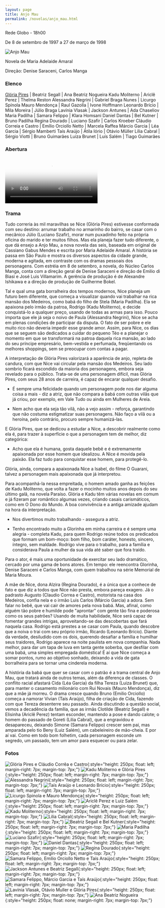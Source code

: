 ```yaml
---
layout: page
title: Anjo Mau
permalink: /novelas/anjo_mau.html
---
```


Rede Globo - 18h00

De 8 de setembro de 1997 a 27 de março de 1998

![Anjo Mau](/novelas/img/anjo_mau_logo.jpg)

Novela de Maria Adelaide Amaral

Direção: Denise Saraceni, Carlos Manga

### Elenco

[Glória Pires](/novelas/gloria_pires.html) | Beatriz Segall | Ana Beatriz Nogueira
Kadu Moliterno | Ariclê Perez | Thelma Reston
Alessandra Negrini | Gabriel Braga Nunes | Licurgo Spínola
Mauro Mendonça | Raul Gazolla | Ivone Hoffmann
Leonardo Brício | Mila Moreira | Júlio Braga
Lavínia Vlasak | Jackson Antunes | Ada Chaseliov
Maria Padilha | Samara Felippo | Klara Homsani
Daniel Dantas | Bel Kutner | Bruno Padilha
Regina Dourado | Luciano Szafir | Carlos Kroeber
Cláudio Correia e Castro | Emílio Orciollo Netto | Marcela Raffea
Márcio Garcia | Léa Garcia | Sérgio Mamberti
Taís Araújo | Átila Iório | Otávio Müller
Lília Cabral | Sérgio Viotti | Bruno Guimarães
Luiza Brunet | Luís Salém | Tiago Guimarães

### Abertura

<video poster="/novelas/img/anjo_mau_abertura.png" id="player" playsinline controls>
    <source src="http://srv.victor3d.com.br/novelas/anjo_mau_1997.mp4" type="video/mp4">
</video>

### Trama

Tudo correria às mil maravilhas se Nice (Glória Pires) estivesse conformada com seu destino: arrumar trabalho no armarinho do bairro, se casar com o mecânico Júlio (Luciano Szafir), morar num puxadinho feito na própria oficina do marido e ter muitos filhos. Mas ela planeja fazer tudo diferente, o que dá ensejo a Anjo Mau, a nova novela das seis, baseada em original de Cassiano Gabus Mendes e escrita por Maria Adelaide Amaral. A história se passa em São Paulo e mostra os diversos aspectos da cidade grande, moderna e agitada, em contraste com os dramas pessoais dos personagens. Com estréia em 8 de setembro, a novela, do Núcleo Carlos Manga, conta com a direção geral de Denise Saraceni e direção de Emilio di Biasi e José Luis Villamarim. A gerência de produção é de Alexandre Ishikawa e a direção de produção de Guilherme Bokel.

Tal e qual uma gata borralheira dos tempos modernos, Nice planeja um futuro bem diferente, que começa a visualizar quando vai trabalhar na rica mansão dos Medeiros, como babá do filho de Stela (Maria Padilha). Ela se apaixona pelo irmão da patroa, Rodrigo (Kadu Moliterno), e decide conquistá-lo a qualquer preço, usando de todas as armas para isso. Pouco importa que ele já seja o noivo de Paula (Alessandra Negrini), Nice se acha em plenas condições de participar da disputa. O fato de ser pobre e ele muito rico não deveria impedir esse grande amor. Assim, para Nice, os dias que se seguem são dedicados a cuidar do pequeno Téo e a planejar o momento em que se transformará na patroa daquela rica mansão, ao lado do seu príncipe empresário, bem-vestida e perfumada, freqüentando os melhores shoppings, sem se preocupar com contas a pagar.

A interpretação de Glória Pires valorizará a aparência de anjo, repleta de candura, com que Nice vai circular pela mansão dos Medeiros. Seu lado sombrio ficará escondido da maioria dos personagens, embora seja revelado para o público. Trata-se de uma personagem difícil, mas Glória Pires, com seus 28 anos de carreira, é capaz de encarar qualquer desafio.

- É sempre uma felicidade quando um personagem pode nos dar alguma coisa a mais - diz a atriz, que não compara a babá com outras vilãs que já criou, por exemplo, em Vale Tudo ou ainda em Mulheres de Areia.

- Nem acho que ela seja tão vilã, não a vejo assim - reforça, garantindo que não costuma estigmatizar suas personagens. Não faço a vilã ou a heroína, pelo contrário, procuro sempre humanizá-las.

E Glória Pires, que se dedicou a estudar a Nice, a descobrir realmente como ela é, para trazer à superfície o que a personagem tem de melhor, diz categórica:

- Acho que ela é humana, gosta daquele bebê e é extremamente apaixonada por esse homem que idealizou. A Nice é movida pela paixão. Ela faz tudo para conquistar esse homem, para protegê-lo.

Glória, ainda, compara a apaixonada Nice a Isabel, do filme O Guarani, talvez a personagem mais apaixonada que já interpretou.

Para acompanhá-la nessa empreitada, o homem amado ganha as feições de Kadu Moliterno, que volta a fazer o mocinho muitos anos depois do seu último galã, na novela Paraíso. Glória e Kadu têm várias novelas em comum e já fizeram par romântico algumas vezes, criando casais carismáticos, como em O Dono do Mundo. A boa convivência e a antiga amizade ajudam na hora da interpretação.

- Nos divertimos muito trabalhando - assegura a atriz.

- Tenho encontrado muito a Glorinha em minha carreira e é sempre uma alegria - completa Kadu, para quem Rodrigo reúne todos os predicados que formam um bom-moço: bom filho, bom caráter, honesto, sincero, íntegro, sem maldade. Rodrigo vive para o trabalho, para a família e considerava Paula a mulher da sua vida até saber que fora traído.

Para o ator, é mais uma oportunidade de exercitar seu lado dramático, cercado por uma gama de bons atores. Em tempo: ele reencontra Glorinha, Denise Saraceni e Carlos Manga, com quem trabalhou na série Memorial de Maria Moura.

A mãe de Nice, dona Alzira (Regina Dourado), é a única que a conhece de fato e que diz a todos que Nice não presta, embora pareça exagero. Já o padrasto Augusto (Claudio Correa e Castro), motorista na casa dos Medeiros, confia nela e o irmão Luis Carlos (Márcio Garcia) a adora. Sem falar no bebê, que vai cair de amores pela nova babá. Mas, afinal, como alguém tão pobre e humilde pode "aprontar" com gente tão fina e poderosa como os seus patrões? Usando de muita habilidade, Nice será capaz de fomentar grandes intrigas, aproveitando-se das descobertas que fará naquela casa. Rodrigo está prestes a se casar com Paula, quando descobre que a noiva o trai com seu próprio irmão, Ricardo (Leonardo Brício). Diante da verdade, desiludido com os dois, querendo desafiar a família e humilhar seus traidores, Rodrigo aparece na noite paulista em nova companhia. Nada melhor, para dar um tapa de luva em tanta gente soberba, que desfilar com uma babá, uma simples empregada doméstica! É aí que Nice começa a somar pontos, rumo ao objetivo sonhado, deixando a vida de gata borralheira para se tornar uma cinderela moderna.

A história da babá que quer se casar com o patrão é a trama central de Anjo Mau, que tratará ainda de outros temas, além da diferença de classes. O conflito racial afastará Cida (Léa Garcia) da filha Tereza (Luiza Brunet) que, para manter o casamento milionário com Rui Novais (Mauro Mendonça), diz que a mãe já morreu. O drama cresce quando Bruno (Emilio Orciollo) começa a namorar Vivian (Taís Araújo), filha de criação de Cida, fazendo com que Tereza desenterre seu passado. Ainda discutindo a questão social, vemos a decadência da família, que as irmãs Clotilde (Beatriz Segall) e Elisinha (Ariclê Perez) tentam esconder, mantendo a pose e dando calote; o homem do passado de Goreti (Lilia Cabral), que a engravidou e desapareceu, deixando Simone (Samara Felippo) crescer sem pai, mas amparada pelo tio Beny (Luiz Salém), um cabeleireiro de mão-cheia. E por aí vai. Como em todo bom folhetim, cada personagem esconde um segredo, um passado, tem um amor para esquecer ou para zelar.


### Fotos

![Glória Pires e Cláudio Corrêa e Castro](/novelas/img/anjo_mau_gloria_pires_e_claudio_correa_e_castro.jpg){:style="height: 250px; float: left; margin-right: 7px; margin-top: 7px;"}
![Kadu Moliterno e Glória Pires](/novelas/img/anjo_mau_kadu_moliterno_e_gloria_pires.jpg){:style="height: 250px; float: left; margin-right: 7px; margin-top: 7px;"}
![Alessandra Negrini](/novelas/img/anjo_mau_alessandra_negrini.jpg){:style="height: 250px; float: left; margin-right: 7px; margin-top: 7px;"}
![Taís Araújo e Leonardo Brício](/novelas/img/anjo_mau_tais_araujo_e_leonardo_bricio.jpg){:style="height: 250px; float: left; margin-right: 7px; margin-top: 7px;"}
![Licurgo Spinola e Mauro Mendonça](/novelas/img/anjo_mau_licurgo_spinola_e_mauro_mendonca.jpg){:style="height: 250px; float: left; margin-right: 7px; margin-top: 7px;"}
![Ariclê Perez e Luiz Salém](/novelas/img/anjo_mau_aricle_perez_e_luiz_salem.jpg){:style="height: 250px; float: left; margin-right: 7px; margin-top: 7px;"}
![Kadu Moliterno](/novelas/img/anjo_mau_kadu_moliterno.jpg){:style="height: 250px; float: left; margin-right: 7px; margin-top: 7px;"}
![Lilia Cabral](/novelas/img/anjo_mau_lilia_cabral.jpg){:style="height: 250px; float: left; margin-right: 7px; margin-top: 7px;"}
![Beatriz Segall e Bel Kutner](/novelas/img/anjo_mau_beatriz_segall_bel_kutner.jpg){:style="height: 250px; float: left; margin-right: 7px; margin-top: 7px;"}
![Maria Padilha](/novelas/img/anjo_mau_maria_padilha.jpg){:style="height: 250px; float: left; margin-right: 7px; margin-top: 7px;"}
![Luciano Szafir](/novelas/img/anjo_mau_luciano_szafir.jpg){:style="height: 250px; float: left; margin-right: 7px; margin-top: 7px;"}
![Daniel Dantas](/novelas/img/anjo_mau_daniel_dantas_e_maria_padilha.jpg){:style="height: 250px; float: left; margin-right: 7px; margin-top: 7px;"}
![Regina Dourado](/novelas/img/anjo_mau_regina_dourado.jpg){:style="height: 250px; float: left; margin-right: 7px; margin-top: 7px;"}
![Samara Felippo, Emilio Orciollo Netto e Taís Araújo](/novelas/img/anjo_mau_samara_felippo_emilio_orciollo_netto_e_tais_araujo.jpg){:style="height: 250px; float: left; margin-right: 7px; margin-top: 7px;"}
![Jackson Antunes e Beatriz Segall](/novelas/img/anjo_mau_jackson_antunese_e_beatriz_segal.jpg){:style="height: 250px; float: left; margin-right: 7px; margin-top: 7px;"}
![Samara Felippo, Márcio Garcia e Taís Araújo](/novelas/img/anjo_mau_samara_felippo_marcio_garcia_e_tais_araujo.jpg){:style="height: 250px; float: left; margin-right: 7px; margin-top: 7px;"}
![Lavínia Vlasak, Otávio Muller e Glória Pires](/novelas/img/anjo_mau_lavinia_vlasak_otavio_muller_e_gloria_pires.jpg){:style="height: 250px; float: left; margin-right: 7px; margin-top: 7px;"}
![Ana Beatriz Nogueira](/novelas/img/anjo_mau_ana_beatriz_nogueira.jpg){:style="height: 250px; float: none; margin-right: 7px; margin-top: 7px;"}

